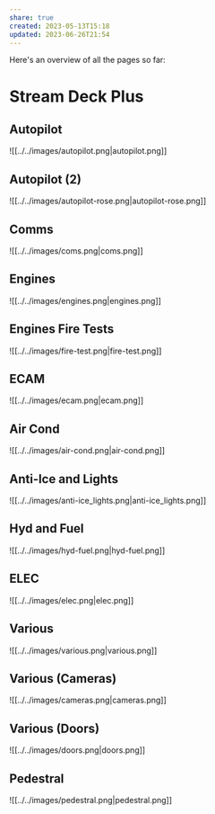 ```yaml
---
share: true
created: 2023-05-13T15:18
updated: 2023-06-26T21:54
---
```

Here's an overview of all the pages so far:

# Stream Deck Plus
## Autopilot
![[../../images/autopilot.png|autopilot.png]]

## Autopilot (2)
![[../../images/autopilot-rose.png|autopilot-rose.png]]

## Comms
![[../../images/coms.png|coms.png]]

## Engines
![[../../images/engines.png|engines.png]]

## Engines Fire Tests
![[../../images/fire-test.png|fire-test.png]]

## ECAM
![[../../images/ecam.png|ecam.png]]

## Air Cond
![[../../images/air-cond.png|air-cond.png]]

## Anti-Ice and Lights
![[../../images/anti-ice_lights.png|anti-ice_lights.png]]

## Hyd and Fuel
![[../../images/hyd-fuel.png|hyd-fuel.png]]

## ELEC
![[../../images/elec.png|elec.png]]

## Various
![[../../images/various.png|various.png]]

## Various (Cameras)
![[../../images/cameras.png|cameras.png]]

## Various (Doors)
![[../../images/doors.png|doors.png]]

## Pedestral
![[../../images/pedestral.png|pedestral.png]]
